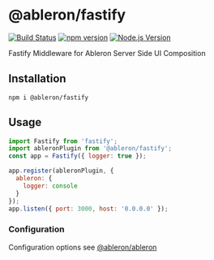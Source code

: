# @ableron/fastify

[![Build Status](https://github.com/ableron/ableron-fastify/actions/workflows/test.yml/badge.svg)](https://github.com/ableron/ableron-fastify/actions/workflows/test.yml)
[![npm version](https://badge.fury.io/js/@ableron%2Ffastify.svg)](https://badge.fury.io/js/@ableron%2Ffastify)
[![Node.js Version](https://img.shields.io/badge/Node.js-19+-4EB1BA.svg)](https://nodejs.org/docs/latest-v19.x/api/)

Fastify Middleware for Ableron Server Side UI Composition

## Installation

```shell
npm i @ableron/fastify
```

## Usage

```js
import Fastify from 'fastify';
import ableronPlugin from '@ableron/fastify';
const app = Fastify({ logger: true });

app.register(ableronPlugin, {
  ableron: {
    logger: console
  }
});
app.listen({ port: 3000, host: '0.0.0.0' });
```

### Configuration

Configuration options see [@ableron/ableron](https://github.com/ableron/ableron-js#configuration)
